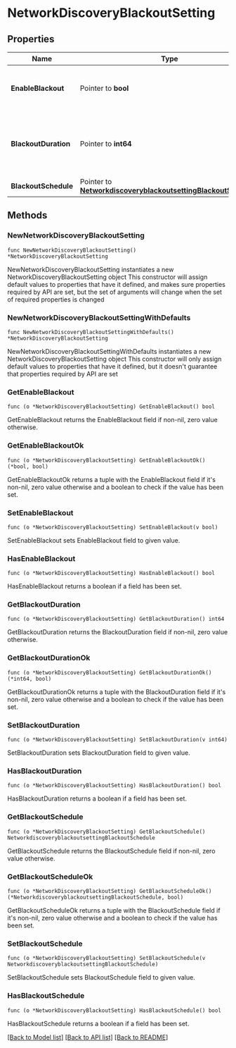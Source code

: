 # NetworkDiscoveryBlackoutSetting

## Properties

Name | Type | Description | Notes
------------ | ------------- | ------------- | -------------
**EnableBlackout** | Pointer to **bool** | Determines whether a blackout is enabled or not. | [optional] 
**BlackoutDuration** | Pointer to **int64** | The blackout duration in seconds; minimum value is 1 minute. | [optional] 
**BlackoutSchedule** | Pointer to [**NetworkdiscoveryblackoutsettingBlackoutSchedule**](NetworkdiscoveryblackoutsettingBlackoutSchedule.md) |  | [optional] 

## Methods

### NewNetworkDiscoveryBlackoutSetting

`func NewNetworkDiscoveryBlackoutSetting() *NetworkDiscoveryBlackoutSetting`

NewNetworkDiscoveryBlackoutSetting instantiates a new NetworkDiscoveryBlackoutSetting object
This constructor will assign default values to properties that have it defined,
and makes sure properties required by API are set, but the set of arguments
will change when the set of required properties is changed

### NewNetworkDiscoveryBlackoutSettingWithDefaults

`func NewNetworkDiscoveryBlackoutSettingWithDefaults() *NetworkDiscoveryBlackoutSetting`

NewNetworkDiscoveryBlackoutSettingWithDefaults instantiates a new NetworkDiscoveryBlackoutSetting object
This constructor will only assign default values to properties that have it defined,
but it doesn't guarantee that properties required by API are set

### GetEnableBlackout

`func (o *NetworkDiscoveryBlackoutSetting) GetEnableBlackout() bool`

GetEnableBlackout returns the EnableBlackout field if non-nil, zero value otherwise.

### GetEnableBlackoutOk

`func (o *NetworkDiscoveryBlackoutSetting) GetEnableBlackoutOk() (*bool, bool)`

GetEnableBlackoutOk returns a tuple with the EnableBlackout field if it's non-nil, zero value otherwise
and a boolean to check if the value has been set.

### SetEnableBlackout

`func (o *NetworkDiscoveryBlackoutSetting) SetEnableBlackout(v bool)`

SetEnableBlackout sets EnableBlackout field to given value.

### HasEnableBlackout

`func (o *NetworkDiscoveryBlackoutSetting) HasEnableBlackout() bool`

HasEnableBlackout returns a boolean if a field has been set.

### GetBlackoutDuration

`func (o *NetworkDiscoveryBlackoutSetting) GetBlackoutDuration() int64`

GetBlackoutDuration returns the BlackoutDuration field if non-nil, zero value otherwise.

### GetBlackoutDurationOk

`func (o *NetworkDiscoveryBlackoutSetting) GetBlackoutDurationOk() (*int64, bool)`

GetBlackoutDurationOk returns a tuple with the BlackoutDuration field if it's non-nil, zero value otherwise
and a boolean to check if the value has been set.

### SetBlackoutDuration

`func (o *NetworkDiscoveryBlackoutSetting) SetBlackoutDuration(v int64)`

SetBlackoutDuration sets BlackoutDuration field to given value.

### HasBlackoutDuration

`func (o *NetworkDiscoveryBlackoutSetting) HasBlackoutDuration() bool`

HasBlackoutDuration returns a boolean if a field has been set.

### GetBlackoutSchedule

`func (o *NetworkDiscoveryBlackoutSetting) GetBlackoutSchedule() NetworkdiscoveryblackoutsettingBlackoutSchedule`

GetBlackoutSchedule returns the BlackoutSchedule field if non-nil, zero value otherwise.

### GetBlackoutScheduleOk

`func (o *NetworkDiscoveryBlackoutSetting) GetBlackoutScheduleOk() (*NetworkdiscoveryblackoutsettingBlackoutSchedule, bool)`

GetBlackoutScheduleOk returns a tuple with the BlackoutSchedule field if it's non-nil, zero value otherwise
and a boolean to check if the value has been set.

### SetBlackoutSchedule

`func (o *NetworkDiscoveryBlackoutSetting) SetBlackoutSchedule(v NetworkdiscoveryblackoutsettingBlackoutSchedule)`

SetBlackoutSchedule sets BlackoutSchedule field to given value.

### HasBlackoutSchedule

`func (o *NetworkDiscoveryBlackoutSetting) HasBlackoutSchedule() bool`

HasBlackoutSchedule returns a boolean if a field has been set.


[[Back to Model list]](../README.md#documentation-for-models) [[Back to API list]](../README.md#documentation-for-api-endpoints) [[Back to README]](../README.md)


